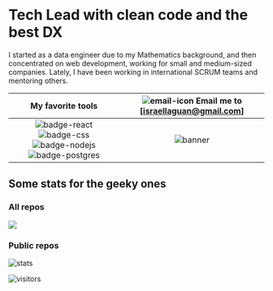 # Tech Lead with clean code and the best DX

I started as a data engineer due to my Mathematics background, and then concentrated on web development, working for small and medium-sized companies. Lately, I have been working in international SCRUM teams and mentoring others.

| My favorite tools |![email-icon][] Email me to [israellaguan@gmail.com]
| :---: | :---:
| ![badge-react][] ![badge-css] ![badge-nodejs][] ![badge-postgres] | ![banner][]

## Some stats for the geeky ones

### All repos

<img
  src="https://cr-skills-chart-widget.azurewebsites.net/api/api?username=Israel-Laguan&skills=JavaScript,CSS,SCSS,TypeScript&show-other-skills=true"
/>

### Public repos

![stats][]

![visitors](https://visitor-badge.glitch.me/badge?page_id=Israel-Laguan/Israel-Laguan)

[pic]: https://avatars2.githubusercontent.com/u/36519478?s=460&v=4
[email-icon]: https://img.icons8.com/color/48/000000/message-squared.png
[awesome.hippo.dev@gmail.com]: mailto:awesome.hippo.dev@gmail.com
[github-icon]: https://img.icons8.com/color/48/000000/github--v1.png
[GitHub]: https://github.com/Israel-Laguan
[badge-nodejs]: https://img.shields.io/badge/node.js-V14.x-339933?style=for-the-badge&logo=node.js
[badge-postgres]: https://img.shields.io/badge/database-postgreSQL-47A248?style=for-the-badge&logo=postgresql
[badge-react]: https://img.shields.io/badge/React-16+-61DAFB?style=for-the-badge&logo=react
[badge-css]: https://img.shields.io/badge/style-CSS-1572B6?style=for-the-badge&logo=css3
[banner]: https://github.com/Israel-Laguan/Israel-Laguan/raw/master/docs/banner.jpg
[stats]: https://github.com/Israel-Laguan/Israel-Laguan/raw/master/docs/github_stats.png
[tipsy/profile-summary-for-github]: https://profile-summary-for-github.com/user/israel-laguan
